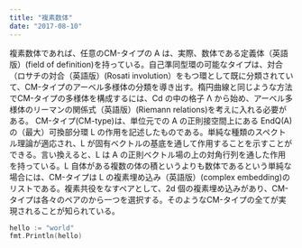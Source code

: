 ```yaml
---
title: "複素数体"
date: "2017-08-10"
---
```


複素数体であれば、任意のCM-タイプの A は、実際、数体である定義体（英語版）(field of definition)を持っている。自己準同型環の可能なタイプは、対合（ロサチの対合（英語版）(Rosati involution）をもつ環として既に分類されていて、CM-タイプのアーベル多様体の分類を導き出す。楕円曲線と同じような方法でCM-タイプの多様体を構成するには、Cd の中の格子 Λ から始め、アーベル多様体のリーマンの関係式（英語版）(Riemann relations)を考えに入れる必要がある。 CM-タイプ(CM-type)は、単位元での A の正則接空間上にある EndQ(A) の（最大）可換部分環 L の作用を記述したものである。単純な種類のスペクトル理論が適応され、L が固有ベクトルの基底を通して作用することを示すことができる。言い換えると、L は A の正則ベクトル場の上の対角行列を通した作用を持っている。L 自体がある複数の体の積というよりも数体であるという単純な場合には、CM-タイプは L の複素埋め込み（英語版）(complex embedding)のリストである。複素共役をなすペアとして、2d 個の複素埋め込みがあり、CM-タイプは各々のペアのから一つを選択する。そのようなCM-タイプの全てが実現されることが知られている。

```go
hello := "world"
fmt.Println(hello)
```